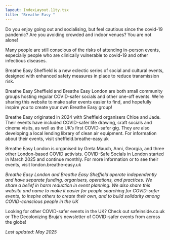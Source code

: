 ```yaml
---
layout: IndexLayout.11ty.tsx
title: "Breathe Easy "
---
```

Do you enjoy going out and socialising, but feel cautious since the
covid-19 pandemic? Are you avoiding crowded and indoor venues? You are
not alone!

Many people are still conscious of the risks of attending
in-person events, especially people who are clinically vulnerable to
covid-19 and other infectious diseases.

Breathe Easy Sheffield is a new eclectic series of social and
cultural events, designed with enhanced safety measures in place to
reduce transmission risk. 


Breathe Easy Sheffield and Breathe Easy London are both small community groups hosting regular COVID-safer socials and other one-off events. We’re sharing this website to make safer events easier to find, and hopefully inspire you to create your own Breathe Easy group!

Breathe Easy originated in 2024 with Sheffield organisers Chloe and Jade. Their events have included COVID-safer life drawing, craft socials and cinema visits, as well as the UK’s first COVID-safer gig. They are also developing a local lending library of clean air equipment. For information about their events, visit sheffield.breathe-easy.uk 

Breathe Easy London is organised by Greta Mauch, Anni, Georgia, and three other London-based COVID activists. COVID-Safe Socials in London started in March 2025 and continue monthly. For more information or to see their events, visit london.breathe-easy.uk 

*Breathe Easy London and Breathe Easy Sheffield operate independently and have separate funding, organisers, operations, and practices. We share a belief in harm reduction in event planning. We also share this website and name to make it easier for people  searching for COVID-safer events, to inspire others to create their own, and to build solidarity among COVID-conscious people in the UK*


Looking for other COVID-safer events in the UK? Check out safeinside.co.uk or The Decolonizing Bruja’s newsletter of COVID-safer events from across the globe!




*Last updated: May 2025*
